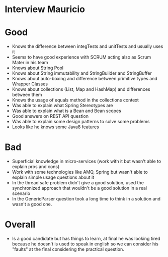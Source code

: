 # Interview Mauricio


# Good
- Knows the difference between integTests and unitTests and usually uses it
- Seems to have good experience with SCRUM acting also as Scrum Mater in his team
- Knows about String Pool
- Knows about String immutability and StringBuilder and StringBuffer
- Knows about auto-boxing and difference between primitive types and Wrapper Classes
- Knows about collections (List, Map and HashMap) and differences between them
- Knows the usage of equals method in the collections context
- Was able to explain what Spring Stereotypes are
- Was able to explain what is a Bean and Bean scopes
- Good answers on REST API question
- Was able to explain some design patterns to solve some problems
- Looks like he knows some Java8 features

# Bad
- Superficial knowledge in micro-services (work with it but wasn't able to explain pros and cons)
- Work with some technologies like AMQ, Spring but wasn't able to explain simple usage questions about it
- In the thread safe problem didn't give a good solution, used the synchronized approach that wouldn't be a good solution in a real scenario
- In the GenericParser question took a long time to think in a solution and wasn't a good one.

# Overall
- Is a good candidate but has things to learn, at final he was looking tired because he doesn't is used to speak in english so we can consider his "faults" at the final considering the practical question.



